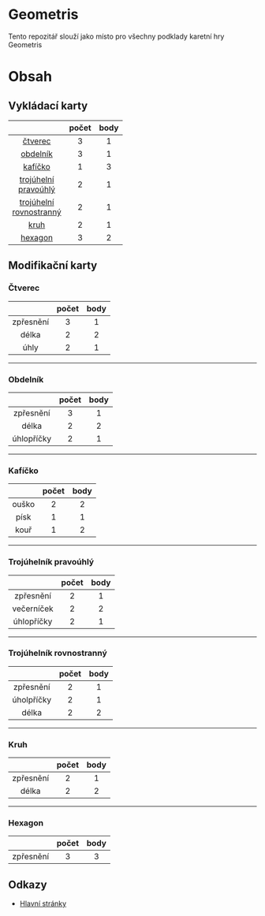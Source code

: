 # Geometris  
Tento repozitář slouží jako místo pro všechny podklady karetní hry Geometris

# Obsah

## Vykládací karty
|                                                         | počet | body |
|:-------------------------------------------------------:|:-----:|:----:|
|                   [čtverec](#čtverec)                   |   3   |  1   |
|                  [obdelník](#obdelník)                  |   3   |  1   |
|                   [kafíčko](#kafíčko)                   |   1   |  3   |
|   [trojúhelní <br> pravoúhlý](#trojúhelník-pravoúhlý)   |   2   |  1   |
|[trojúhelní <br> rovnostranný](#trojúhelník-rovnostranný)|   2   |  1   |
|                      [kruh](#kruh)                      |   2   |  1   |
|                   [hexagon](#hexagon)                   |   3   |  2   |

## Modifikační karty

### Čtverec
|           | počet | body |
|:---------:|:-----:|:----:|
| zpřesnění |   3   |  1   |
|   délka   |   2   |  2   |
|   úhly    |   2   |  1   |


---
### Obdelník
|            | počet | body |
|:----------:|:-----:|:----:|
| zpřesnění  |   3   |  1   |
|   délka    |   2   |  2   |
| úhlopříčky |   2   |  1   |

---
### Kafíčko
|       | počet | body |
|:-----:|:-----:|:----:|
| ouško |   2   |  2   |
| písk  |   1   |  1   |
| kouř  |   1   |  2   |

---
### Trojúhelník pravoúhlý
|            | počet | body |
|:----------:|:-----:|:----:|
| zpřesnění  |   2   |  1   |
| večerníček |   2   |  2   |
| úhlopříčky |   2   |  1   |

---
### Trojúhelník rovnostranný
|            | počet | body |
|:----------:|:-----:|:----:|
| zpřesnění  |   2   |  1   |
| úholpříčky |   2   |  1   |
|   délka    |   2   |  2   |

---
### Kruh
|           | počet | body |
|:---------:|:-----:|:----:|
| zpřesnění |   2   |  1   |
|   délka   |   2   |  2   |
---
### Hexagon
|           | počet | body |
|:---------:|:-----:|:----:|
| zpřesnění |   3   |  3   |


## Odkazy
- [Hlavní stránky](https://jezzzke.github.io/Geometris)
